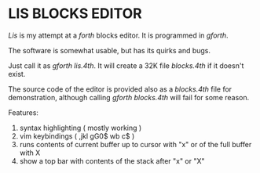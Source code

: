 # LIS BLOCKS EDITOR

*Lis* is my attempt at a *forth* blocks editor. It is programmed in *gforth*.

The software is somewhat usable, but has its quirks and bugs.

Just call it as *gforth lis.4th*. It will create a 32K file *blocks.4th* if it doesn't exist.

The source code of the editor is provided also as a *blocks.4th* file for demonstration, although calling *gforth blocks.4th* will fail for some reason. 

Features:
1) syntax highlighting ( mostly working )
2) vim keybindings ( ,jkl gG0$ wb c$ ) 
3) runs contents of current buffer up to cursor with "x"
   or of the full buffer with X
4) show a top bar with contents of the stack after "x" or "X"
